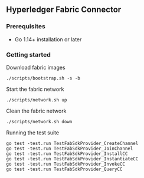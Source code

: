 ## Hyperledger Fabric Connector

### Prerequisites
- Go 1.14+ installation or later

### Getting started
Download fabric images
```
./scripts/bootstrap.sh -s -b
```
Start the fabric network
```
./scripts/network.sh up
```
Clean the fabric network
```
./scripts/network.sh down
```

Running the test suite
```
go test -test.run TestFabSdkProvider_CreateChannel
go test -test.run TestFabSdkProvider_JoinChannel
go test -test.run TestFabSdkProvider_InstallCC
go test -test.run TestFabSdkProvider_InstantiateCC
go test -test.run TestFabSdkProvider_InvokeCC
go test -test.run TestFabSdkProvider_QueryCC
```
